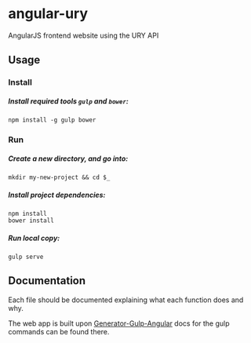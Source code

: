# angular-ury
AngularJS frontend website using the URY API

## Usage

### Install

##### Install required tools `gulp` and `bower`:
```
npm install -g gulp bower
```

### Run

##### Create a new directory, and go into:
```
mkdir my-new-project && cd $_
```

##### Install project dependencies:
```
npm install
bower install
```

##### Run local copy:
```
gulp serve
```

## Documentation
Each file should be documented explaining what each function does and why.

The web app is built upon [Generator-Gulp-Angular](https://github.com/Swiip/generator-gulp-angular/)
docs for the gulp commands can be found there.

